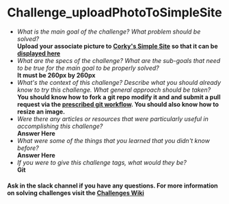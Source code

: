 # Challenge_uploadPhotoToSimpleSite

 * *What is the main goal of the challenge? What problem should be solved?* <br />**Upload your associate picture to [Corky's Simple Site](https://github.com/corkysdevshop/simpleWebsite) so that it can be [displayed here](http://www.corkysdevshop.com/about.html)**<br />
 * *What are the specs of the challenge? What are the sub-goals that need to be true for the main goal to be properly solved?* <br />**It must be 260px by 260px**<br />
 * *What's the context of this challenge? Describe what you should already know to try this challenge. What general approach should be taken?*  <br />**You should know how to fork a git repo modify it and and submit a pull request via the [prescribed git workflow](https://github.com/corkysdevshop/Admin/wiki/Git). You should also know how to resize an image.**<br />
 * *Were there any articles or resources that were particularly useful in accomplishing this challenge?*<br />**Answer Here**<br />
 * *What were some of the things that you learned that you didn't know before?*<br />**Answer Here**<br />
 * *If you were to give this challenge tags, what would they be?*<br />**Git**<br />

#### Ask in the slack channel if you have any questions. For more information on solving challenges visit the [Challenges Wiki](https://github.com/corkysdevshop/Admin/wiki/Challenges)
